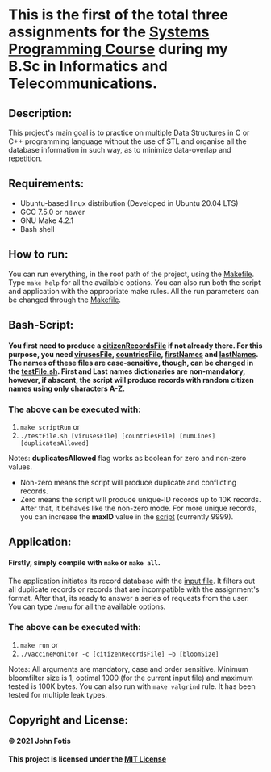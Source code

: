 # This is the first of the total three assignments for the [Systems Programming Course](http://cgi.di.uoa.gr/~antoulas/k24/) during my B.Sc in Informatics and Telecommunications.

## Description:
This project's main goal is to practice on multiple Data Structures in C or C++ programming language without the use of STL and organise all the database information in such way, as to minimize data-overlap and repetition.

## Requirements:
- Ubuntu-based linux distribution (Developed in Ubuntu 20.04 LTS)
- GCC 7.5.0 or newer
- GNU Make 4.2.1
- Bash shell

## How to run:
You can run everything, in the root path of the project, using the [Makefile](https://github.com/john-fotis/SysPro1/blob/main/Makefile). Type `make help` for all the available options. You can also run both the script and application with the appropriate make rules. All the run parameters can be changed through the [Makefile](https://github.com/john-fotis/SysPro1/blob/main/Makefile).

## Bash-Script:
  #### You first need to produce a [citizenRecordsFile](https://github.com/john-fotis/SysPro1/blob/main/citizenRecordsFile) if not already there. For this purpose, you need [virusesFile](https://github.com/john-fotis/SysPro1/blob/main/virusesFile), [countriesFile](https://github.com/john-fotis/SysPro1/blob/main/countriesFile), [firstNames](https://github.com/john-fotis/SysPro1/blob/main/firstNames) and [lastNames](https://github.com/john-fotis/SysPro1/blob/main/lastNames). The names of these files are case-sensitive, though, can be changed in the [testFile.sh](https://github.com/john-fotis/SysPro1/blob/main/testFile.sh). First and Last names dictionaries are non-mandatory, however, if abscent, the script will produce records with random citizen names using only characters A-Z.

  ### The above can be executed with:
  1) `make scriptRun` or
  2) `./testFile.sh [virusesFile] [countriesFile] [numLines] [duplicatesAllowed]`

  Notes: **duplicatesAllowed** flag works as boolean for zero and non-zero values.
  - Non-zero means the script will produce duplicate and conflicting records.
  - Zero means the script will produce unique-ID records up to 10K records. After that, it behaves like the non-zero mode. For more unique records, you can increase the **maxID** value in the [script](https://github.com/john-fotis/SysPro1/blob/main/testFile.sh) (currently 9999).

## Application:
  #### Firstly, simply compile with `make` or `make all`.
  The application initiates its record database with the [input file](https://github.com/john-fotis/SysPro1/blob/main/citizenRecordsFile). It filters out all duplicate records or records that are incompatible with the assignment's format. After that, its ready to answer a series of requests from the user. You can type `/menu` for all the available options.
 
  ### The above can be executed with:
  1) `make run` or
  2) `./vaccineMonitor -c [citizenRecordsFile] –b [bloomSize]`
  
  Notes: All arguments are mandatory, case and order sensitive. Minimum bloomfilter size is 1, optimal 1000 (for the current input file) and maximum tested is 100K bytes. You can also run with `make valgrind` rule. It has been tested for multiple leak types.
 
## Copyright and License:
#### &copy; 2021 John Fotis
#### This project is licensed under the [MIT License](https://github.com/john-fotis/SysPro1/blob/main/LICENSE.md)
